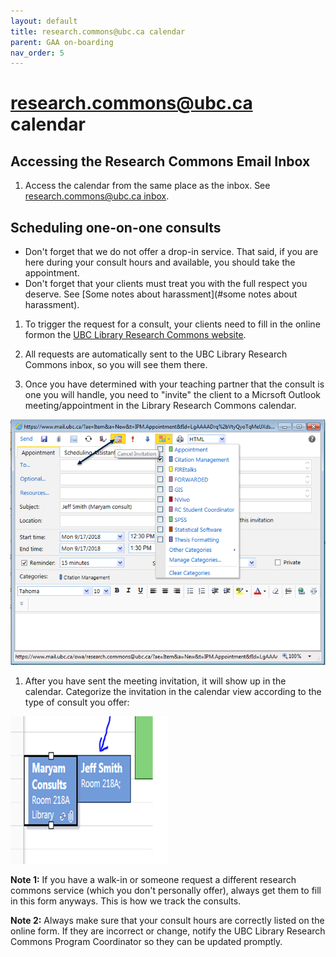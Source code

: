 ```yaml
---
layout: default
title: research.commons@ubc.ca calendar
parent: GAA on-boarding
nav_order: 5
---
```

# research.commons@ubc.ca calendar

## Accessing the Research Commons Email Inbox
1. Access the calendar from the same place as the inbox. See [research.commons@ubc.ca inbox](#research.commons@ubc.ca-inbox). 

## Scheduling one-on-one consults
- Don't forget that we do not offer a drop-in service. That said, if you are here during your consult hours and available, you should take the appointment.
- Don't forget that your clients must treat you with the full respect you deserve. See [Some notes about harassment](#some notes about harassment).
1. To trigger the request for a consult, your clients need to fill in the online formon the [UBC Library Research Commons website](https://researchcommons.library.ubc.ca/graduate-student-expert-consultation-request-form/).

1. All requests are automatically sent to the UBC Library Research Commons inbox, so you will see them there.

1. Once you have determined with your teaching partner that the consult is one you will handle, you need to "invite" the client to a Micrsoft Outlook meeting/appointment in the Library Research Commons calendar.

![](../../assets/images/bookanappointmentincalendar.png)

1. After you have sent the meeting invitation, it will show up in the calendar. Categorize the invitation in the calendar view according to the type of consult you offer:

![](../../assets/images/clientappointment.png)


**Note 1:** If you have a walk-in or someone request a different research commons service (which you don't personally offer), always get them to fill in this form anyways. This is how we track the consults.

**Note 2:** Always make sure that your consult hours are correctly listed on the online form. If they are incorrect or change, notify the UBC Library Research Commons Program Coordinator so they can be updated promptly.



